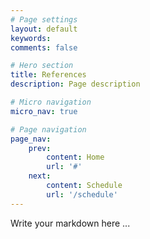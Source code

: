 ```yaml
---
# Page settings
layout: default
keywords:
comments: false

# Hero section
title: References
description: Page description

# Micro navigation
micro_nav: true

# Page navigation
page_nav:
    prev:
        content: Home
        url: '#'
    next:
        content: Schedule
        url: '/schedule'
---
```


Write your markdown here ...

